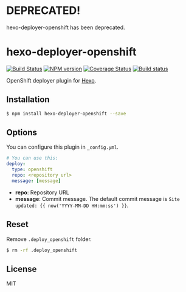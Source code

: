 # DEPRECATED!

hexo-deployer-openshift has been deprecated.

# hexo-deployer-openshift

[![Build Status](https://travis-ci.org/hexojs/hexo-deployer-openshift.svg?branch=master)](https://travis-ci.org/hexojs/hexo-deployer-openshift)
[![NPM version](https://badge.fury.io/js/hexo-deployer-openshift.svg)](https://www.npmjs.com/package/hexo-deployer-openshift)
[![Coverage Status](https://img.shields.io/coveralls/hexojs/hexo-deployer-openshift.svg)](https://coveralls.io/r/hexojs/hexo-deployer-openshift?branch=master)
[![Build status](https://ci.appveyor.com/api/projects/status/github/hexojs/hexo-deployer-openshift?branch=master&svg=true)](https://ci.appveyor.com/project/tommy351/hexo-deployer-openshift/branch/master)

OpenShift deployer plugin for [Hexo].

## Installation

``` bash
$ npm install hexo-deployer-openshift --save
```

## Options

You can configure this plugin in `_config.yml`.

``` yaml
# You can use this:
deploy:
  type: openshift
  repo: <repository url>
  message: [message]
```

- **repo**: Repository URL
- **message**: Commit message. The default commit message is `Site updated: {{ now('YYYY-MM-DD HH:mm:ss') }}`.

## Reset

Remove `.deploy_openshift` folder.

``` bash
$ rm -rf .deploy_openshift
```

## License

MIT

[Hexo]: https://hexo.io/